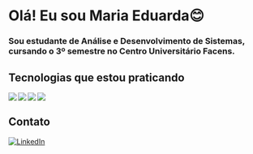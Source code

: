# Olá! Eu sou Maria Eduarda😊
### Sou estudante de Análise e Desenvolvimento de Sistemas, cursando o 3º semestre no Centro Universitário Facens.

## Tecnologias que estou praticando 

<div style="display: inline_block">
    <img align = "left" src="https://img.shields.io/badge/Java-ED8B00?style=for-the-badge&logo=java&logoColor=white"/>
</div>
<div style="display: inline_block">
    <img align = "left" src="https://img.shields.io/badge/MySQL-00000F?style=for-the-badge&logo=mysql&logoColor=white"/>
</div>
<div style="display: inline_block">
    <img align = "left" src="https://img.shields.io/badge/HTML-239120?style=for-the-badge&logo=html5&logoColor=white"/>
</div>
<div style="display: inline_block">
    <img align = "center" src="https://img.shields.io/badge/CSS-239120?&style=for-the-badge&logo=css3&logoColor=white"/>
</div>

## Contato
[![LinkedIn](https://img.shields.io/badge/LinkedIn-0077B5?style=for-the-badge&logo=linkedin&logoColor=white)](https://www.linkedin.com/in/maria-eduarda-albuquerque-9a7067221/)

